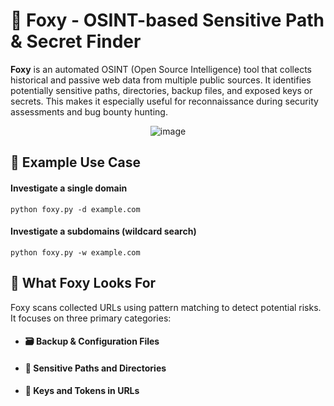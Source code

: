 # 🦊 Foxy - OSINT-based Sensitive Path & Secret Finder
**Foxy** is an automated OSINT (Open Source Intelligence) tool that collects historical and passive web data from multiple public sources. It identifies potentially sensitive paths, directories, backup files, and exposed keys or secrets. This makes it especially useful for reconnaissance during security assessments and bug bounty hunting.

<p align="center">
 <img src="https://github.com/user-attachments/assets/0392e8f9-00ff-466d-87de-3b82bda2c439" alt="image">
</p>


## 🚀 Example Use Case
#### Investigate a single domain
```
python foxy.py -d example.com
```
#### Investigate a subdomains (wildcard search)
```
python foxy.py -w example.com
```

## 🧠 What Foxy Looks For
Foxy scans collected URLs using pattern matching to detect potential risks. It focuses on three primary categories:
  - #### 🗃️ Backup & Configuration Files
  - #### 📁 Sensitive Paths and Directories
  - #### 🔑 Keys and Tokens in URLs
